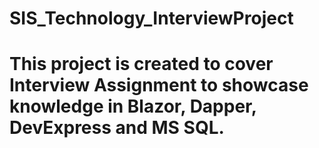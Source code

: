 # SIS_Technology_InterviewProject

# This project is created to cover Interview Assignment to showcase knowledge in Blazor, Dapper, DevExpress and MS SQL.